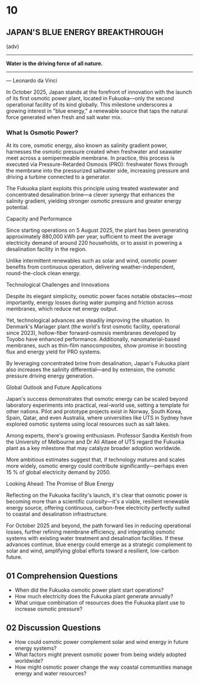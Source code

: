 # 10

## JAPAN'S BLUE ENERGY BREAKTHROUGH
(adv)

---

**Water is the driving force of all nature.**

---

— Leonardo da Vinci

In October 2025, Japan stands at the forefront of innovation with the launch of its first osmotic power plant, located in Fukuoka—only the second operational facility of its kind globally. This milestone underscores a growing interest in "blue energy," a renewable source that taps the natural force generated when fresh and salt water mix.

### What Is Osmotic Power?

At its core, osmotic energy, also known as salinity gradient power, harnesses the osmotic pressure created when freshwater and seawater meet across a semipermeable membrane. In practice, this process is executed via Pressure-Retarded Osmosis (PRO): freshwater flows through the membrane into the pressurized saltwater side, increasing pressure and driving a turbine connected to a generator.

The Fukuoka plant exploits this principle using treated wastewater and concentrated desalination brine—a clever synergy that enhances the salinity gradient, yielding stronger osmotic pressure and greater energy potential.

Capacity and Performance

Since starting operations on 5 August 2025, the plant has been generating approximately 880,000 kWh per year, sufficient to meet the average electricity demand of around 220 households, or to assist in powering a desalination facility in the region.

Unlike intermittent renewables such as solar and wind, osmotic power benefits from continuous operation, delivering weather-independent, round-the-clock clean energy.

Technological Challenges and Innovations

Despite its elegant simplicity, osmotic power faces notable obstacles—most importantly, energy losses during water pumping and friction across membranes, which reduce net energy output.

Yet, technological advances are steadily improving the situation. In Denmark's Mariager plant (the world's first osmotic facility, operational since 2023), hollow-fiber forward-osmosis membranes developed by Toyobo have enhanced performance. Additionally, nanomaterial-based membranes, such as thin-film nanocomposites, show promise in boosting flux and energy yield for PRO systems.

By leveraging concentrated brine from desalination, Japan's Fukuoka plant also increases the salinity differential—and by extension, the osmotic pressure driving energy generation.

Global Outlook and Future Applications

Japan's success demonstrates that osmotic energy can be scaled beyond laboratory experiments into practical, real-world use, setting a template for other nations. Pilot and prototype projects exist in Norway, South Korea, Spain, Qatar, and even Australia, where universities like UTS in Sydney have explored osmotic systems using local resources such as salt lakes.

Among experts, there's growing enthusiasm. Professor Sandra Kentish from the University of Melbourne and Dr Ali Altaee of UTS regard the Fukuoka plant as a key milestone that may catalyze broader adoption worldwide.

More ambitious estimates suggest that, if technology matures and scales more widely, osmotic energy could contribute significantly—perhaps even 15 % of global electricity demand by 2050.

Looking Ahead: The Promise of Blue Energy

Reflecting on the Fukuoka facility's launch, it's clear that osmotic power is becoming more than a scientific curiosity—it's a viable, resilient renewable energy source, offering continuous, carbon-free electricity perfectly suited to coastal and desalination infrastructure.

For October 2025 and beyond, the path forward lies in reducing operational losses, further refining membrane efficiency, and integrating osmotic systems with existing water treatment and desalination facilities. If these advances continue, blue energy could emerge as a strategic complement to solar and wind, amplifying global efforts toward a resilient, low-carbon future.

## 01 Comprehension Questions

- When did the Fukuoka osmotic power plant start operations?
- How much electricity does the Fukuoka plant generate annually?
- What unique combination of resources does the Fukuoka plant use to increase osmotic pressure?

## 02 Discussion Questions

- How could osmotic power complement solar and wind energy in future energy systems?
- What factors might prevent osmotic power from being widely adopted worldwide?
- How might osmotic power change the way coastal communities manage energy and water resources?